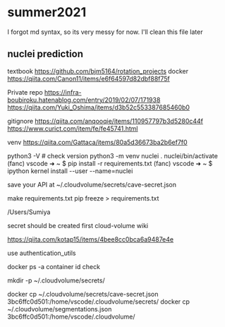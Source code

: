 # summer2021
I forgot md syntax, so its very messy for now. I'll clean this file later
## nuclei prediction
textbook https://github.com/bjm5164/rotation_projects
docker https://qiita.com/Canon11/items/e6f64597d82dbf88f75f

Private repo https://infra-boubiroku.hatenablog.com/entry/2019/02/07/171938
https://qiita.com/Yuki_Oshima/items/d3b52c553387685460b0

gitignore https://qiita.com/anqooqie/items/110957797b3d5280c44f
https://www.curict.com/item/fe/fe45741.html

venv https://qiita.com/Gattaca/items/80a5d36673ba2b6ef7f0

python3 -V # check version
python3 -m venv nuclei
. nuclei/bin/activate
(fanc) vscode ➜ ~ $ pip install -r requirements.txt
(fanc) vscode ➜ ~ $ ipython kernel install --user --name=nuclei


save your API at ~/.cloudvolume/secrets/cave-secret.json

make requirements.txt
pip freeze > requirements.txt

/Users/Sumiya

secret should be created first cloud-volume wiki

https://qiita.com/kotap15/items/4bee8cc0bca6a9487e4e

use authentication_utils

docker ps -a
container id check

mkdir -p ~/.cloudvolume/secrets/

docker cp ~/.cloudvolume/secrets/cave-secret.json 3bc6ffc0d501:/home/vscode/.cloudvolume/secrets/
docker cp ~/.cloudvolume/segmentations.json 3bc6ffc0d501:/home/vscode/.cloudvolume/